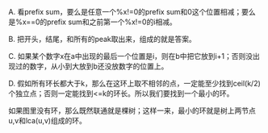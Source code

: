 A. 看prefix sum，要么是任意一个%x!=0的prefix sum和0这个位置相减；要么是%x==0的prefix sum和之前第一个%x!=0的i相减。

B. 把开头，结尾，和所有的peak取出来，组成的就是答案。

C. 如果某个数字x在a中出现的最后一个位置是i，则在b中把它放到i+1；否则没出现过的数字，从小到大放到b还没放数字的位置上。

D. 假如所有环长都大于k，那么在这环上取不相邻的点，一定能至少找到ceil(k/2)个独立点；否则一定能找到<=k的环长。所以我们要找到一个最小的环。

   如果图里没有环，那么既然联通就是棵树；这样一来，最小的环就是树上两节点u,v和lca(u,v)组成的环。
